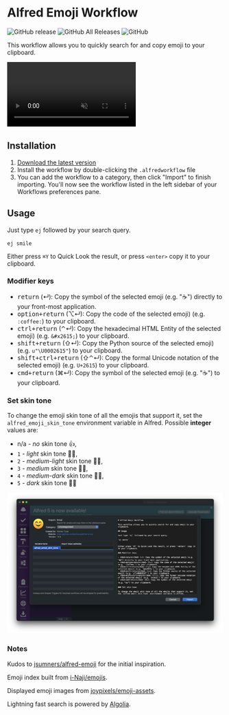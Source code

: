 # Alfred Emoji Workflow

![GitHub release](https://img.shields.io/github/release/techouse/alfred-emoji.svg)
![GitHub All Releases](https://img.shields.io/github/downloads/techouse/alfred-emoji/total.svg)
![GitHub](https://img.shields.io/github/license/techouse/alfred-emoji.svg)

This workflow allows you to quickly search for and copy emoji to your clipboard.

<video src="https://user-images.githubusercontent.com/1174328/209026749-ab487a69-40b8-4123-9e42-dbd852b23c36.mp4" type="video/mp4" autoplay muted loop></video>

## Installation

1. [Download the latest version](https://github.com/techouse/alfred-emoji/releases/latest)
2. Install the workflow by double-clicking the `.alfredworkflow` file
3. You can add the workflow to a category, then click "Import" to finish importing. You'll now see the workflow listed in the left sidebar of your Workflows preferences pane.

## Usage

Just type `ej` followed by your search query.

```
ej smile
```

Either press `⌘Y` to Quick Look the result, or press `<enter>` copy it to your clipboard.

### Modifier keys

- <kbd>return</kbd> (↵): Copy the symbol of the selected emoji (e.g. "☕️") directly to your front-most application.
- <kbd>option+return</kbd> (⌥↵): Copy the code of the selected emoji) (e.g. `:coffee:`) to your clipboard.
- <kbd>ctrl+return</kbd> (⌃↵): Copy the hexadecimal HTML Entity of the selected emoji) (e.g. `&#x2615;`) to your clipboard.
- <kbd>shift+return</kbd> (⇧↵): Copy the Python source of the selected emoji) (e.g. `u"\U0002615"`) to your clipboard.
- <kbd>shift+ctrl+return</kbd> (⇧⌃↵): Copy the formal Unicode notation of the selected emoji) (e.g. `U+2615`) to your clipboard.
- <kbd>cmd+return</kbd> (⌘↵): Copy the symbol of the selected emoji (e.g. "☕️") to your clipboard.

### Set skin tone

To change the emoji skin tone of all the emojis that support it, set the `alfred_emoji_skin_tone` environment variable in Alfred.
Possible **integer** values are:

- n/a - *no* skin tone 👍,
- `1` - *light* skin tone 👍🏻,
- `2` - *medium-light* skin tone 👍🏼,
- `3` - *medium* skin tone 👍🏽,
- `4` - *medium-dark* skin tone 👍🏾,
- `5` - *dark* skin tone 👍🏿

![skin_tone_setup](skin_tone_setup.png)

### Notes

Kudos to [jsumners/alfred-emoji](https://github.com/jsumners/alfred-emoji) for the initial inspiration.

Emoji index built from [i-Naji/emojis](https://github.com/i-Naji/emojis).

Displayed emoji images from [joypixels/emoji-assets](https://github.com/joypixels/emoji-assets).

Lightning fast search is powered by [Algolia](https://www.algolia.com).
